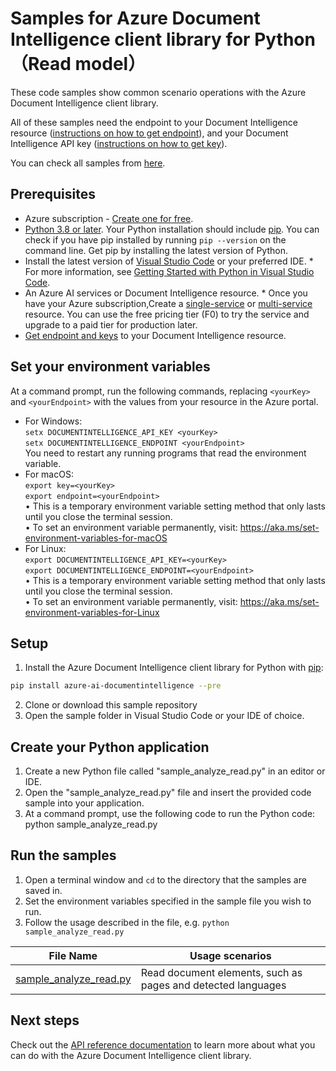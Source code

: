 # Samples for Azure Document Intelligence client library for Python（Read model）

These code samples show common scenario operations with the Azure Document Intelligence client library.

All of these samples need the endpoint to your Document Intelligence resource ([instructions on how to get endpoint][get-endpoint-instructions]), and your Document Intelligence API key ([instructions on how to get key][get-key-instructions]).

You can check all samples from [here][sample_path].

## Prerequisites
* Azure subscription - [Create one for free](https://azure.microsoft.com/free/ai-services/).
* [Python 3.8 or later](https://www.python.org/). Your Python installation should include [pip](https://pip.pypa.io/en/stable/). You can check if you have pip installed by running `pip --version` on the command line. Get pip by installing the latest version of Python.
* Install the latest version of [Visual Studio Code](https://code.visualstudio.com/) or your preferred IDE.  * For more information, see [Getting Started with Python in Visual Studio Code](https://code.visualstudio.com/docs/python/python-tutorial).
* An Azure AI services or Document Intelligence resource. * Once you have your Azure subscription,Create a [single-service](https://aka.ms/single-service) or [multi-service](https://aka.ms/multi-service) resource.
    You can use the free pricing tier (F0) to try the service and upgrade to a paid tier for production later.
* [Get endpoint and keys](https://learn.microsoft.com/en-us/azure/ai-services/document-intelligence/create-document-intelligence-resource?view=doc-intel-4.0.0#get-endpoint-url-and-keys) to your Document Intelligence resource.

## Set your environment variables
    
At a command prompt, run the following commands, replacing ```<yourKey>``` and ```<yourEndpoint>``` with the values from your resource in the Azure portal.
- For Windows:  
```setx DOCUMENTINTELLIGENCE_API_KEY <yourKey>```   
```setx DOCUMENTINTELLIGENCE_ENDPOINT <yourEndpoint>```   
   You need to restart any running programs that read the environment variable.
- For macOS:  
```export key=<yourKey>```  
```export endpoint=<yourEndpoint>```  
       • This is a temporary environment variable setting method that only lasts until you close the terminal session.   
       • To set an environment variable permanently, visit: https://aka.ms/set-environment-variables-for-macOS
- For Linux:  
```export DOCUMENTINTELLIGENCE_API_KEY=<yourKey>```  
```export DOCUMENTINTELLIGENCE_ENDPOINT=<yourEndpoint>```  
       • This is a temporary environment variable setting method that only lasts until you close the terminal session.   
       • To set an environment variable permanently, visit: https://aka.ms/set-environment-variables-for-Linux


## Setup

1. Install the Azure Document Intelligence client library for Python with [pip][pip]:

```bash
pip install azure-ai-documentintelligence --pre
```

2. Clone or download this sample repository
3. Open the sample folder in Visual Studio Code or your IDE of choice.

## Create your Python application

1. Create a new Python file called "sample_analyze_read.py" in an editor or IDE.
2. Open the "sample_analyze_read.py" file and insert the provided code sample into your application.
3. At a command prompt, use the following code to run the Python code: 
       python sample_analyze_read.py

## Run the samples

1. Open a terminal window and `cd` to the directory that the samples are saved in.
2. Set the environment variables specified in the sample file you wish to run.
3. Follow the usage described in the file, e.g. `python sample_analyze_read.py`


|File Name|**Usage scenarios**|
|----------------|-------------|
|[sample_analyze_read.py](sample_analyze_read.py/)|Read document elements, such as pages and detected languages|

## Next steps

Check out the [API reference documentation][python-di-ref-docs] to learn more about
what you can do with the Azure Document Intelligence client library.


[azure_identity]: https://github.com/Azure/azure-sdk-for-python/tree/main/sdk/identity/azure-identity

[pip]: https://pypi.org/project/pip/
[azure_subscription]: https://azure.microsoft.com/free/
[azure_document_intelligence_account]: https://docs.microsoft.com/azure/cognitive-services/cognitive-services-apis-create-account?tabs=singleservice%2Cwindows
[azure_identity_pip]: https://pypi.org/project/azure-identity/
[python-di-ref-docs]: https://aka.ms/azsdk/python/documentintelligence/docs
[get-endpoint-instructions]: https://github.com/Azure/azure-sdk-for-python/blob/main/sdk/documentintelligence/azure-ai-documentintelligence/README.md#get-the-endpoint
[get-key-instructions]: https://github.com/Azure/azure-sdk-for-python/blob/main/sdk/documentintelligence/azure-ai-documentintelligence/README.md#get-the-api-key
[changelog]: https://github.com/Azure/azure-sdk-for-python/blob/main/sdk/documentintelligence/azure-ai-documentintelligence/CHANGELOG.md


[sample_path]: https://github.com/Azure/azure-sdk-for-python/blob/main/sdk/documentintelligence/azure-ai-documentintelligence/samples

